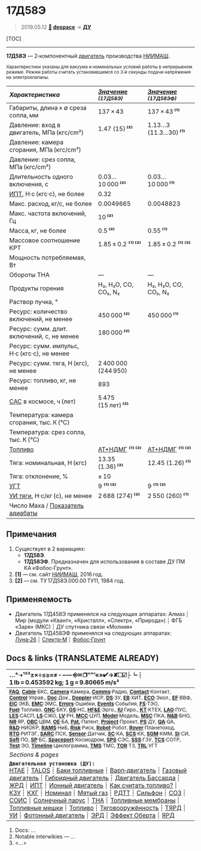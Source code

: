 # 17Д58Э
> 2019.05.12 **[🚀](../index/index.md) [despace](index.md)** → **[ДУ](ps.md)**

[TOC]

---

**17Д58Э** — 2‑компонентный [двигатель](ps.md) производства [НИИМАШ](zz_niimash.md).

<small>

Характеристики указаны для вакуума и номинальных условий работы в непрерывном режиме. Режим работы считать установившимся со 2‑й секунды подачи напряжения на электроклапаны.

|*Характеристика*|*[Значение](si.md) <small>(17Д58Э)</small>*|*[Значение](si.md) <small>(17Д58ЭФ)</small>*|
|:--|:--|:--|
|Габариты, длина × ∅ среза сопла, мм  |  137 × 43  |  137 × 43 **⁽¹⁾**  |
|Давление: вход в двигатель, МПа (кгс/cm²)  |  1.47 (15) **⁽²⁾**  |  1.13…3 (11.3…30) **⁽¹⁾**  |
|Давление: камера сгорания, МПа (кгс/cm²)  |  |  |
|Давление: срез сопла, МПа (кгс/cm²)  |  |  |
|Длительность одного включения, с  |  0.03…10 000 **⁽²⁾**  |  0.03…10 000 **⁽¹⁾**  |
|[ИПТ](ing.md), Н·с (кгс·с), не более  |  0.32  |  |
|Макс. расход, кг/с, не более  | 0.0049665  | 0.0048823  |
|Макс. частота включений, Гц  | 10 **⁽²⁾**  |  |
|Масса, кг, не более  |  0.5 **⁽²⁾**  |  0.55 **⁽¹⁾**  |
|Массовое соотношение КРТ  | 1.85 ± 0.2 **⁽¹⁾ ⁽²⁾**  | 1.85 ± 0.2 **⁽¹⁾ ⁽²⁾**|
|Мощность потребляемая, Вт  |  |  |
|Обороты ТНА  |—|—|
|Продукты горения  |  H₂, H₂O, CO, CO₂, N₂  | H₂, H₂O, CO, CO₂, N₂ |
|Раствор пучка, °  |  |  |
|Ресурс: количество включений, не менее  | 450 000 **⁽²⁾**  | 450 000 **⁽¹⁾**  |
|Ресурс: сумм. длит. включений, c, не менее  | 180 000 **⁽²⁾**  |  |
|Ресурс: сумм. импульс, Н·с (кгс·с), не менее  |   |
|Ресурс: сумм. тяга, Н (кгс), не менее  | 2 400 000 (244 950)  |   |
|Ресурс: топливо, кг, не менее  | 893  |   |
|[САС](lifetime.md) в космосе, ч (лет)  |  5 475 (15 лет) **⁽²⁾**  |  |
|Температура: камера сгорания, тыс. К (℃)  |  |  |
|Температура: срез сопла, тыс. К (℃)  |  |  |
|[Топливо](fuel.md)  |  [АТ+НДМГ](at_plus.md) **⁽¹⁾ ⁽²⁾**  | [АТ+НДМГ](at_plus.md) **⁽¹⁾ ⁽²⁾**|
|Тяга: номинальная, Н (кгс)  |  13.35 (1.36) **⁽²⁾**  |  12.45 (1.26) **⁽¹⁾**  |
|Тяга: отклонение, %  |  ± 10  |  |
|[УГТ](trl.md)|  9 **⁽¹⁾ ⁽²⁾**  | 9 **⁽¹⁾ ⁽²⁾**|
|[УИ тяги](isp.md), Н·с/кг (с), не менее  | 2 688 (274) **⁽²⁾**  | 2 550 (260) **⁽¹⁾**  |
|Число Маха / [Показатель адиабаты](heat_cr.md)  |  |  |

</small>



<p style="page-break-after:always"> </p>

## Примечания
   1. Существует в 2 вариациях:
      - **17Д58Э**.
      - **17Д58ЭФ**. Предназначен для использования в составе ДУ ПМ КА «Фобос‑Грунт».
   1. **[1]** — см. сайт [НИИМАШ](zz_niimash.md), 2016 год.
   1. **[2]** — см. ТУ 17Д58Э.000.00 ТУ11, 1984 год.



## Применяемость
   - Двигатель 17Д458Э применялся на следующих аппаратах: Алмаз ┊ Мир (модули «Квант», «Кристалл», «Спектр», «Природа») ┊ ФГБ «Заря» (МКС) ┊ ДУ спутника связи «Молния»
   - Двигатель 17Д458ЭФ применялся на следующих аппаратах: [Луна‑26](луна_26.md) ┊ [Спектр‑М](спектр_м.md) ┊ [Фобос‑Грунт](фобос_грунт.md)



<p style="page-break-after:always"> </p>

## Docs & links (TRANSLATEME ALREADY)
|…°·•¹²³±×÷≤≥≈≠ ‑ −— ⎆✉ ❐“”’«»✔→✘☐☑├┕┆ 1 lb = 0.453592 kg; 1 g = 9.80665 m/s²|
|:--|
|<small>**[FAQ](faq.md)**, **[Cable](cable.md)**·БКС, **[Camera](camera.md)**·Камера, **[Comms](comms.md)**·Радио, **[Contact](contact.md)**·Контакт, **[Control](control.md)**·Управ., **[Doc](doc.md)**·Док., **[Doppler](doppler.md)**·ИСР, **[DS](ds.md)**·ЗУ, **[EB](eb.md)**·ХИТ, **[ECO](ecology.md)**·Экол., **[EF](ef.md)**·ВВФ, **[ElC](elc.md)**·ЭКБ, **[EMC](emc.md)**·ЭМС, **[Errors](error.md)**·Ошибки, **[Events](event.md)**·События, **[FS](fs.md)**·ТЭО, **[Fuel](fuel.md)**·Топливо, **[GNC](gnc.md)**·БКУ, **[GS](scs.md)**·НС, **[HF&E](hfe.md)**·Эрго., **[IU](iu.md)**·Гиро., **[KT](kt.md)**·КТЕХ, **[LAG](lag.md)**·ПУC, **[LES](les.md)**·САСП, **[LS](ls.md)**·СЖО, **[LV](lv.md)**·РН, **[MCC](mcc.md)**·ЦУП, **[Model](model.md)**·Модель, **[MSC](sc.md)**·ПКА, **[N&B](nnb.md)**·БНО, **[NR](nr.md)**·ЯР, **[OBC](obc.md)**·ЦВМ, **[OE](oe.md)**·БА, **[Pat.](патент.md)**·Патент, **[Project](project.md)**·Проект, **[PS](ps.md)**·ДУ, **[QA](quality.md)**·QA, **[R&D](rnd.md)**·НИОКР, **[RAMS](rams.md)**·НиБ, **[Risk](risk.md)**·Риск, **[Robot](robotics.md)**·Робот, **[Rover](rover.md)**·Планетоход, **[RTG](rtg.md)**·РИТЭГ, **[SARC](sarc.md)**·ПСК, **[Sensor](sensor.md)**·Датчик, **[SC](sc.md)**·КА, **[SCS](scs.md)**·КК, **[SGM](sgm.md)**·КММ, **[SI](si.md)**·СИ, **[Soft](soft.md)**·ПО, **[SP](sp.md)**·БС, **[Spaceport](spaceport.md)**·Космодром, **[SPS](sps.md)**·СЭС, **[SSS](sss.md)**·ГЗУ, **[TCS](tcs.md)**·СОТР, **[Test](test.md)**·ЭО, **[Timeline](timeline.md)**·Циклограмма, **[TMS](tms.md)**·ТМС, **[TOR](tor.md)**·ТЗ, **[TRL](trl.md)**·УГТ</small>|
|*Sections & pages*|
|**`Двигательная установка (ДУ):`**<br> [HTAE](htae.md) ┊ [TALOS](talos.md) ┊ [Баки топливные](fuel_tank.md) ┊ [Варп‑двигатель](warp_drive.md) ┊ [Газовый двигатель](cgt.md) ┊ [Гибридный двигатель](гбрд.md) ┊ [Двигатель Бассарда](bussard_ramjet.md) ┊ [ЖРД](lpr.md) ┊ [ИПТ](ing.md) ┊ [Ионный двигатель](иод.md) ┊ [Как считать топливо?](si.md) ┊ [КЗУ](cinu.md) ┊ [КХГ](cgs.md) ┊ [Номинал](nominal.md) ┊ [Мятый газ](exhsteam.md) ┊ [РДТТ](spr.md) ┊ [Сильфон](сильфон.md) ┊ [СОЗ](соз.md) ┊ [СОИС](соис.md) ┊ [Солнечный парус](солнечный_парус.md) ┊ [ТНА](turbopump.md) ┊ [Топливные мембраны](топливные_мембраны.md) ┊ [Топливные мешки](топливные_мешки.md) ┊ [Топливо](fuel.md) ┊ [Тяговооружённость](ttwr.md) ┊ [ТЯРД](тярд.md) ┊ [УИ](isp.md) ┊ [Фотонный двигатель](фотонный_двигатель.md) ┊ [ЭРД](epsp.md) ┊ [Эффект Оберта](oberth_eff.md) ┊ [ЯРД](ntr.md) |

   1. Docs: …
   1. Notable interwikies — …
   1. <…>
